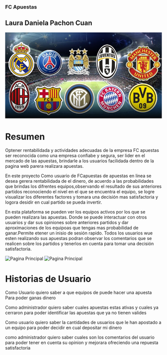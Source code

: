 ### FC Apuestas
## Laura Daniela Pachon Cuan
![Pagina Principal](img/imagen1.jpg)

# Resumen 
Optener rentabilidada y actividades adecuadas de la empresa FC apuestas ser reconocida como una empresa
confiabe y segura, ser lider en el mercado de las apuestas, brindarle a los usuarios facilidada dentro 
de la pagina web parera realizara apuestas.

En este proyecto Como usuario de FCapuestas de apuestas en linea se desea gerera rentabilidada de el dinero,
de acuerdo a las probabilidades que brindas los difrentes equipos,observando el resultado de sus anteriores partidos 
reconociendo el nivel en el que se encuentra el equipo, se logre visualizar los diferentes factores y 
tomara una decisión mas satisfactoria y logora desidir en cual partido se pueda invertir. 

En esta plataforma se pueden ver los equipos activos por los que se pueden realizara las apuestas.
Donde se puede interactuar con otros usuarios y dar sus opiniones sobre anteriores partidos y dar 
aproximaciones de los equipoas que tengas mas probabilidad de ganar.Permite etener un inisio de 
sesión rapido. Todos los usuarios wue esten realizando sus apuestas podran observar los comentarios
que se realicen sobre los partidos y tenerlos en cuenta para tomar una decisión satisfactoria.

![Pagina Principal](img/imagen2.jpg)
![Pagina Principal](img/imagen3.jpg)
# Historias de Usuario 
 Como Usuario 
 quiero saber a que equipos de puede hacer una apuesta  
 Para poder ganas dinero
 
 Como administrador
 quiero saber cuales apuestas estas ativas y cuales ya cerraron
 para poder identificar las apuestas que ya no tienen valides  
 
 Como usuario 
 quiero saber la cantidades de usuarios que le han apostado a un equipo
 para poder decidir en cual depositar mi dinero 
 
 como administrador 
 quiero saber cuales son los comentarios del usuario 
 para poder tener en cuenta su opinion y mejorara ofreciendo una repuesta satisfactoria 